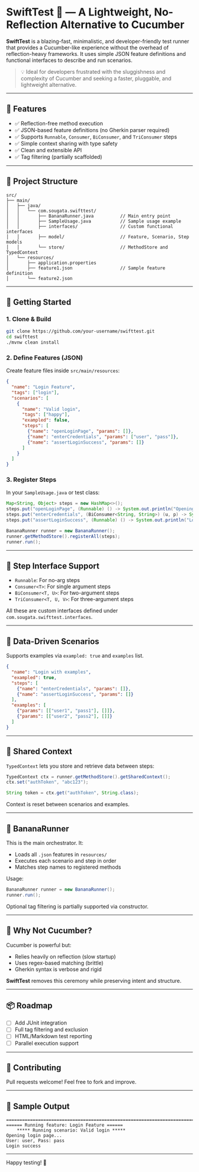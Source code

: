 # SwiftTest 🍌 — A Lightweight, No-Reflection Alternative to Cucumber

**SwiftTest** is a blazing-fast, minimalistic, and developer-friendly test runner that provides a Cucumber-like experience without the overhead of reflection-heavy frameworks. It uses simple JSON feature definitions and functional interfaces to describe and run scenarios.

> 💡 Ideal for developers frustrated with the sluggishness and complexity of Cucumber and seeking a faster, pluggable, and lightweight alternative.

---

## 🚀 Features

* ✅ Reflection-free method execution
* ✅ JSON-based feature definitions (no Gherkin parser required)
* ✅ Supports `Runnable`, `Consumer`, `BiConsumer`, and `TriConsumer` steps
* ✅ Simple context sharing with type safety
* ✅ Clean and extensible API
* ✅ Tag filtering (partially scaffolded)

---

## 📁 Project Structure

```
src/
├── main/
│   ├── java/
│   │   └── com.sougata.swifttest/
│   │       ├── BananaRunner.java          // Main entry point
│   │       ├── SampleUsage.java           // Sample usage example
│   │       ├── interfaces/                // Custom functional interfaces
│   │       ├── model/                     // Feature, Scenario, Step models
│   │       └── store/                     // MethodStore and TypedContext
│   └── resources/
│       ├── application.properties
│       ├── feature1.json                  // Sample feature definition
│       └── feature2.json
```

---

## 🏁 Getting Started

### 1. Clone & Build

```bash
git clone https://github.com/your-username/swifttest.git
cd swifttest
./mvnw clean install
```

### 2. Define Features (JSON)

Create feature files inside `src/main/resources`:

```json
{
  "name": "Login Feature",
  "tags": ["login"],
  "scenarios": [
    {
      "name": "Valid login",
      "tags": ["happy"],
      "exampled": false,
      "steps": [
        {"name": "openLoginPage", "params": []},
        {"name": "enterCredentials", "params": ["user", "pass"]},
        {"name": "assertLoginSuccess", "params": []}
      ]
    }
  ]
}
```

### 3. Register Steps

In your `SampleUsage.java` or test class:

```java
Map<String, Object> steps = new HashMap<>();
steps.put("openLoginPage", (Runnable) () -> System.out.println("Opening login page..."));
steps.put("enterCredentials", (BiConsumer<String, String>) (u, p) -> System.out.println("User: " + u + ", Pass: " + p));
steps.put("assertLoginSuccess", (Runnable) () -> System.out.println("Login success"));

BananaRunner runner = new BananaRunner();
runner.getMethodStore().registerAll(steps);
runner.run();
```

---

## 📖 Step Interface Support

* `Runnable`: For no-arg steps
* `Consumer<T>`: For single argument steps
* `BiConsumer<T, U>`: For two-argument steps
* `TriConsumer<T, U, V>`: For three-argument steps

All these are custom interfaces defined under `com.sougata.swifttest.interfaces`.

---

## 🔁 Data-Driven Scenarios

Supports examples via `exampled: true` and `examples` list.

```json
{
  "name": "Login with examples",
  "exampled": true,
  "steps": [
    {"name": "enterCredentials", "params": []},
    {"name": "assertLoginSuccess", "params": []}
  ],
  "examples": [
    {"params": [["user1", "pass1"], []]},
    {"params": [["user2", "pass2"], []]}
  ]
}
```

---

## 🧐 Shared Context

`TypedContext` lets you store and retrieve data between steps:

```java
TypedContext ctx = runner.getMethodStore().getSharedContext();
ctx.set("authToken", "abc123");

String token = ctx.get("authToken", String.class);
```

Context is reset between scenarios and examples.

---

## 🐒 BananaRunner

This is the main orchestrator. It:

* Loads all `.json` features in `resources/`
* Executes each scenario and step in order
* Matches step names to registered methods

Usage:

```java
BananaRunner runner = new BananaRunner();
runner.run();
```

Optional tag filtering is partially supported via constructor.

---

## 📌 Why Not Cucumber?

Cucumber is powerful but:

* Relies heavily on reflection (slow startup)
* Uses regex-based matching (brittle)
* Gherkin syntax is verbose and rigid

**SwiftTest** removes this ceremony while preserving intent and structure.

---

## 📦 Roadmap

* [ ] Add JUnit integration
* [ ] Full tag filtering and exclusion
* [ ] HTML/Markdown test reporting
* [ ] Parallel execution support

---

## 🤝 Contributing

Pull requests welcome! Feel free to fork and improve.

---

## 👤 Sample Output

```
=============================================================================
====== Running feature: Login Feature ======
	***** Running scenario: Valid login *****
Opening login page...
User: user, Pass: pass
Login success
```

---

Happy testing! 🚀
